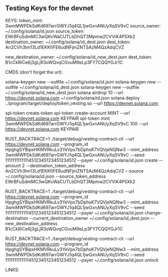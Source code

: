 ## Testing Keys for the devnet
KEYS: 
token_mint: 3wmMWPDkSdKd697arrGWYJ1q4QL1jwGxnANUyXqSV9vC
source_owner: ~/.config/solana/id.json
source_token: EWrBFuSdmMC3wQKvWaCUTLbDhQT3Mpmw2CVViK4P5Xk2
destination_owner: ~/.config/solana/id_dest.json
dest_token: An2CVh3tm13Ld1EKKfiFE6udNFjmZNTSAzM4QzAdqCVZ

new_destination_owner: ~/.config/solana/id_new_dest.json
dest_token: B1cCkRiCe6j3gLjR3oWQvqCGvuM9eLp3FY7CQQYGJr1C

CMDS (don't forget the url):

solana-keygen new --outfile ~/.config/solana/id.json
solana-keygen new --outfile ~/.config/solana/id_dest.json
solana-keygen new --outfile ~/.config/solana/id_new_dest.json
solana airdrop 10 --url https://devnet.solana.com ~/.config/solana/id.json
solana deploy ../program/target/deploy/token_vesting.so --url https://devnet.solana.com

spl-token create-token
spl-token create-account MINT --url https://devnet.solana.com KEYPAIR
spl-token mint 3wmMWPDkSdKd697arrGWYJ1q4QL1jwGxnANUyXqSV9vC 100 --url https://devnet.solana.com KEYPAIR

RUST_BACKTRACE=1 ./target/debug/vesting-contract-cli --url https://devnet.solana.com --program_id HpghgSYBipxHKMVRkuLv3YeVpx7bDphsK7VQVjeNQNw3 --mint_address 3wmMWPDkSdKd697arrGWYJ1q4QL1jwGxnANUyXqSV9vC --seed 11111111111114512345123451234512 --payer ~/.config/solana/id.json create --amount 2 --destination_token_address An2CVh3tm13Ld1EKKfiFE6udNFjmZNTSAzM4QzAdqCVZ --source ~/.config/solana/id.json --source_token_address EWrBFuSdmMC3wQKvWaCUTLbDhQT3Mpmw2CVViK4P5Xk2

RUST_BACKTRACE=1 ./target/debug/vesting-contract-cli --url https://devnet.solana.com --program_id HpghgSYBipxHKMVRkuLv3YeVpx7bDphsK7VQVjeNQNw3 --mint_address 3wmMWPDkSdKd697arrGWYJ1q4QL1jwGxnANUyXqSV9vC --seed 11111111111114512345123451234512 --payer ~/.config/solana/id.json change-destination --current_destination_owner ~/.config/solana/id_dest.json --new_destination_address B1cCkRiCe6j3gLjR3oWQvqCGvuM9eLp3FY7CQQYGJr1C

RUST_BACKTRACE=1 ./target/debug/vesting-contract-cli --url https://devnet.solana.com --program_id HpghgSYBipxHKMVRkuLv3YeVpx7bDphsK7VQVjeNQNw3 --mint_address 3wmMWPDkSdKd697arrGWYJ1q4QL1jwGxnANUyXqSV9vC --seed 11111111111114512345123451234512 --payer ~/.config/solana/id.json unlock

LINKS:
